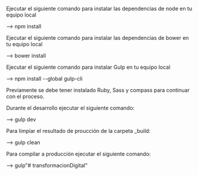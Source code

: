 
Ejecutar el siguiente comando para instalar las dependencias de node en tu equipo local

--> npm install

Ejecutar el siguiente comando para instalar las dependencias de bower en tu equipo local

--> bower install

Ejecutar el siguiente comando para instalar Gulp en tu equipo local

--> npm install --global gulp-cli

Previamente se debe tener instalado Ruby, Sass y compass para continuar con el proceso.

Durante el desarrollo ejecutar el siguiente comando:

--> gulp dev

Para limpiar el resultado de proucción de la carpeta _build:

--> gulp clean

Para compilar a producción ejecutar el siguiente comando:

--> gulp"# transformacionDigital" 
